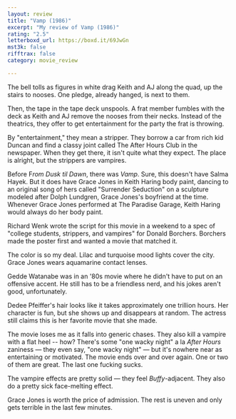 ```yaml
---
layout: review
title: "Vamp (1986)"
excerpt: "My review of Vamp (1986)"
rating: "2.5"
letterboxd_url: https://boxd.it/69JwGn
mst3k: false
rifftrax: false
category: movie_review

---
```


The bell tolls as figures in white drag Keith and AJ along the quad, up the stairs to nooses. One pledge, already hanged, is next to them.

Then, the tape in the tape deck unspools. A frat member fumbles with the deck as Keith and AJ remove the nooses from their necks. Instead of the theatrics, they offer to get entertainment for the party the frat is throwing.

By "entertainment," they mean a stripper. They borrow a car from rich kid Duncan and find a classy joint called The After Hours Club in the newspaper. When they get there, it isn't quite what they expect. The place is alright, but the strippers are vampires.

Before F<i>rom Dusk til Dawn</i>, there was <i>Vamp</i>. Sure, this doesn't have Salma Hayek. But it does have Grace Jones in Keith Haring body paint, dancing to an original song of hers called "Surrender Seduction" on a sculpture modeled after Dolph Lundgren, Grace Jones's boyfriend at the time. Whenever Grace Jones performed at The Paradise Garage, Keith Haring would always do her body paint.

Richard Wenk wrote the script for this movie in a weekend to a spec of "college students, strippers, and vampires" for Donald Borchers. Borchers made the poster first and wanted a movie that matched it.

The color is so my deal. Lilac and turquoise mood lights cover the city. Grace Jones wears aquamarine contact lenses.

Gedde Watanabe was in an '80s movie where he didn't have to put on an offensive accent. He still has to be a friendless nerd, and his jokes aren't good, unfortunately.

Dedee Pfeiffer's hair looks like it takes approximately one trillion hours. Her character is fun, but she shows up and disappears at random.  The actress still claims this is her favorite movie that she made.

The movie loses me as it falls into generic chases. They also kill a vampire with a flat heel -- how? There's some "one wacky night" a la <i>After Hours</i> zaniness — they even say, "one wacky night" — but it's nowhere near as entertaining or motivated. The movie ends over and over again. One or two of them are great. The last one fucking sucks.

The vampire effects are pretty solid — they feel <i>Buffy</i>-adjacent. They also do a pretty sick face-melting effect.

Grace Jones is worth the price of admission. The rest is uneven and only gets terrible in the last few minutes.
